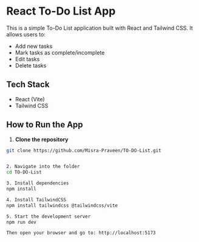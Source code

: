 # React To-Do List App

This is a simple To-Do List application built with React and Tailwind CSS. It allows users to:

- Add new tasks
- Mark tasks as complete/incomplete
- Edit tasks
- Delete tasks

## Tech Stack

- React (Vite)
- Tailwind CSS

##  How to Run the App

1. **Clone the repository**
```bash
git clone https://github.com/Misra-Praveen/TO-DO-List.git


2. Navigate into the folder
cd TO-DO-List

3. Install dependencies
npm install

4. Install TailwindCSS
npm install tailwindcss @tailwindcss/vite

5. Start the development server
npm run dev

Then open your browser and go to: http://localhost:5173